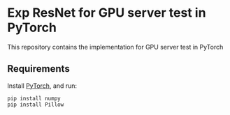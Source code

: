 # Exp ResNet for GPU server test in PyTorch
This repository contains the implementation for GPU server test in PyTorch

## Requirements
Install [PyTorch](https://pytorch.org/), and run:
~~~
pip install numpy  
pip install Pillow
~~~
